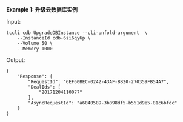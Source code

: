 **Example 1: 升级云数据库实例**



Input: 

```
tccli cdb UpgradeDBInstance --cli-unfold-argument  \
    --InstanceId cdb-6si6qy6p \
    --Volume 50 \
    --Memory 1000
```

Output: 
```
{
    "Response": {
        "RequestId": "6EF60BEC-0242-43AF-BB20-270359FB54A7",
        "DealIds": [
            "20171204110077"
        ],
        "AsyncRequestId": "a6040589-3b098df5-b551d9e5-81c6bfdc"
    }
}
```


